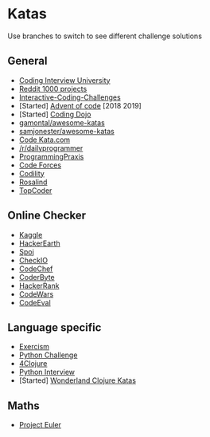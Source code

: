 # Katas

Use branches to switch to see different challenge solutions

## General

* [Coding Interview University](https://github.com/jwasham/coding-interview-university)
* [Reddit 1000 projects](https://www.reddit.com/r/learnprogramming/comments/2a9ygh/1000_beginner_programming_projects_xpost/)
* [Interactive-Coding-Challenges](https://github.com/donnemartin/interactive-coding-challenges)
* [Started] [Advent of code](http://adventofcode.com/) [2018 2019]
* [Started] [Coding Dojo](http://codingdojo.org/kata/)
* [gamontal/awesome-katas](https://github.com/gamontal/awesome-katas/)
* [samjonester/awesome-katas](https://github.com/samjonester/awesome-katas/)
* [Code Kata.com](http://codekata.com/)
* [/r/dailyprogrammer](https://www.reddit.com/r/dailyprogrammer/)
* [ProgrammingPraxis](https://programmingpraxis.com/)
* [Code Forces](http://codeforces.com/)
* [Codility](https://codility.com/programmers/)
* [Rosalind](http://rosalind.info/problems/locations/)
* [TopCoder](https://www.topcoder.com/getting-started/)

## Online Checker

* [Kaggle](https://www.kaggle.com/)
* [HackerEarth](https://www.hackerearth.com/)
* [Spoj](http://www.spoj.com/)
* [CheckIO](https://checkio.org/)
* [CodeChef](https://www.codechef.com/)
* [CoderByte](https://coderbyte.com/)
* [HackerRank](https://www.hackerrank.com/)
* [CodeWars](https://www.codewars.com/dashboard)
* [CodeEval](https://www.codeeval.com/)

## Language specific

* [Exercism](http://exercism.io/)
* [Python Challenge](http://www.pythonchallenge.com/)
* [4Clojure](http://www.4clojure.com/)
* [Python Interview](https://github.com/donnemartin/interactive-coding-challenges)
* [Started] [Wonderland Clojure Katas](https://github.com/gigasquid/wonderland-clojure-katas)

## Maths

* [Project Euler](https://projecteuler.net/)
